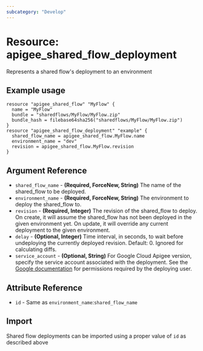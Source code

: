 ```yaml
---
subcategory: "Develop"
---
```

# Resource: apigee_shared_flow_deployment
Represents a shared flow's deployment to an environment
## Example usage
```hcl
resource "apigee_shared_flow" "MyFlow" {
  name = "MyFlow"
  bundle = "sharedflows/MyFlow/MyFlow.zip"
  bundle_hash = filebase64sha256("sharedflows/MyFlow/MyFlow.zip")
}
resource "apigee_shared_flow_deployment" "example" {
  shared_flow_name = apigee_shared_flow.MyFlow.name
  environment_name = "dev"
  revision = apigee_shared_flow.MyFlow.revision
}
```
## Argument Reference
* `shared_flow_name` - **(Required, ForceNew, String)** The name of the shared_flow to be deployed.
* `environment_name` - **(Required, ForceNew, String)** The environment to deploy the shared_flow to.
* `revision` - **(Required, Integer)** The revision of the shared_flow to deploy.  On create, it will assume the shared_flow has not been deployed in the given environment yet.  On update, it will override any current deployment to the given environment.
* `delay` - **(Optional, Integer)** Time interval, in seconds, to wait before undeploying the currently deployed revision.  Default: 0. Ignored for calculating diffs.
* `service_account` - **(Optional, String)** For Google Cloud Apigee version, specify the service account associated with the deployment. See the [Google documentation](https://cloud.google.com/apigee/docs/api-platform/security/google-auth/overview#about-service-account-permissions) for permissions required by the deploying user.
## Attribute Reference
* `id` - Same as `environment_name`:`shared_flow_name`
## Import
Shared flow deployments can be imported using a proper value of `id` as described above
